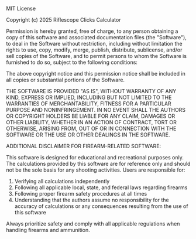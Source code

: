 MIT License

Copyright (c) 2025 Riflescope Clicks Calculator

Permission is hereby granted, free of charge, to any person obtaining a copy
of this software and associated documentation files (the "Software"), to deal
in the Software without restriction, including without limitation the rights
to use, copy, modify, merge, publish, distribute, sublicense, and/or sell
copies of the Software, and to permit persons to whom the Software is
furnished to do so, subject to the following conditions:

The above copyright notice and this permission notice shall be included in all
copies or substantial portions of the Software.

THE SOFTWARE IS PROVIDED "AS IS", WITHOUT WARRANTY OF ANY KIND, EXPRESS OR
IMPLIED, INCLUDING BUT NOT LIMITED TO THE WARRANTIES OF MERCHANTABILITY,
FITNESS FOR A PARTICULAR PURPOSE AND NONINFRINGEMENT. IN NO EVENT SHALL THE
AUTHORS OR COPYRIGHT HOLDERS BE LIABLE FOR ANY CLAIM, DAMAGES OR OTHER
LIABILITY, WHETHER IN AN ACTION OF CONTRACT, TORT OR OTHERWISE, ARISING FROM,
OUT OF OR IN CONNECTION WITH THE SOFTWARE OR THE USE OR OTHER DEALINGS IN THE
SOFTWARE.

ADDITIONAL DISCLAIMER FOR FIREARM-RELATED SOFTWARE:

This software is designed for educational and recreational purposes only.
The calculations provided by this software are for reference only and should
not be the sole basis for any shooting activities. Users are responsible for:

1. Verifying all calculations independently
2. Following all applicable local, state, and federal laws regarding firearms
3. Following proper firearm safety procedures at all times
4. Understanding that the authors assume no responsibility for the accuracy
   of calculations or any consequences resulting from the use of this software

Always prioritize safety and comply with all applicable regulations when
handling firearms and ammunition.
